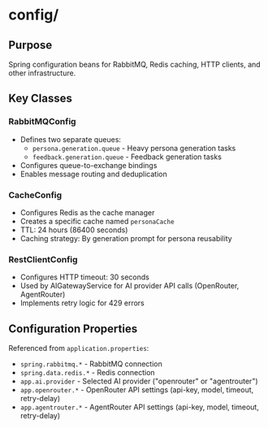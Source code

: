 # config/

## Purpose
Spring configuration beans for RabbitMQ, Redis caching, HTTP clients, and other infrastructure.

## Key Classes

### RabbitMQConfig
- Defines two separate queues:
  - `persona.generation.queue` - Heavy persona generation tasks
  - `feedback.generation.queue` - Feedback generation tasks
- Configures queue-to-exchange bindings
- Enables message routing and deduplication

### CacheConfig
- Configures Redis as the cache manager
- Creates a specific cache named `personaCache`
- TTL: 24 hours (86400 seconds)
- Caching strategy: By generation prompt for persona reusability

### RestClientConfig
- Configures HTTP timeout: 30 seconds
- Used by AIGatewayService for AI provider API calls (OpenRouter, AgentRouter)
- Implements retry logic for 429 errors

## Configuration Properties
Referenced from `application.properties`:
- `spring.rabbitmq.*` - RabbitMQ connection
- `spring.data.redis.*` - Redis connection
- `app.ai.provider` - Selected AI provider ("openrouter" or "agentrouter")
- `app.openrouter.*` - OpenRouter API settings (api-key, model, timeout, retry-delay)
- `app.agentrouter.*` - AgentRouter API settings (api-key, model, timeout, retry-delay)
